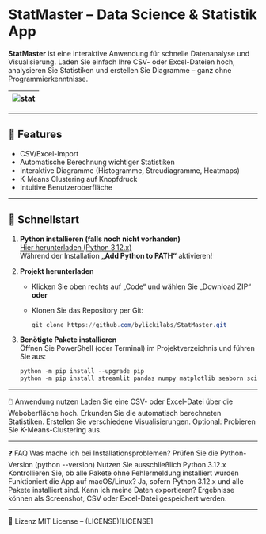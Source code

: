 # StatMaster – Data Science & Statistik App

**StatMaster** ist eine interaktive Anwendung für schnelle Datenanalyse und Visualisierung. Laden Sie einfach Ihre CSV- oder Excel-Dateien hoch, analysieren Sie Statistiken und erstellen Sie Diagramme – ganz ohne Programmierkenntnisse.

|![stat](https://github.com/user-attachments/assets/d2dcc285-2661-46e5-8c20-d026b746246e)|
|---|

---

## 🌟 Features

- CSV/Excel-Import
- Automatische Berechnung wichtiger Statistiken
- Interaktive Diagramme (Histogramme, Streudiagramme, Heatmaps)
- K-Means Clustering auf Knopfdruck
- Intuitive Benutzeroberfläche

---

## 🚀 Schnellstart

1. **Python installieren (falls noch nicht vorhanden)**  
   [Hier herunterladen (Python 3.12.x)](https://www.python.org/downloads/release/python-3124/)  
   Während der Installation **„Add Python to PATH“** aktivieren!

2. **Projekt herunterladen**  
   - Klicken Sie oben rechts auf „Code“ und wählen Sie „Download ZIP“  
   **oder**  
   - Klonen Sie das Repository per Git:

     ```powershell
     git clone https://github.com/bylickilabs/StatMaster.git
     ```

3. **Benötigte Pakete installieren**  
   Öffnen Sie PowerShell (oder Terminal) im Projektverzeichnis und führen Sie aus:

   ```powershell
   python -m pip install --upgrade pip
   python -m pip install streamlit pandas numpy matplotlib seaborn scikit-learn
   ```

---

🖱️ Anwendung nutzen
Laden Sie eine CSV- oder Excel-Datei über die Weboberfläche hoch.
Erkunden Sie die automatisch berechneten Statistiken.
Erstellen Sie verschiedene Visualisierungen.
Optional: Probieren Sie K-Means-Clustering aus.

---

❓ FAQ
Was mache ich bei Installationsproblemen?
Prüfen Sie die Python-Version (python --version)
Nutzen Sie ausschließlich Python 3.12.x
Kontrollieren Sie, ob alle Pakete ohne Fehlermeldung installiert wurden
Funktioniert die App auf macOS/Linux?
Ja, sofern Python 3.12.x und alle Pakete installiert sind.
Kann ich meine Daten exportieren?
Ergebnisse können als Screenshot, CSV oder Excel-Datei gespeichert werden.

---

📄 Lizenz
MIT License – (LICENSE)[LICENSE]

